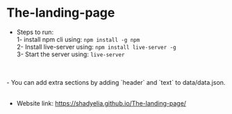# The-landing-page

- Steps to run: <br />
    1- install npm cli using: `npm install -g npm`<br />
    2- Install live-server using: `npm install live-server -g`<br />
    3- Start the server using: `live-server`<br />
<br />
<br />
- You can add extra sections by adding `header` and `text` to data/data.json. 
<br />
<br />

- Website link: https://shadyelia.github.io/The-landing-page/
<br />
